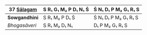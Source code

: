 | **37 [Sālagam](https://en.wikipedia.org/wiki/Salagam "Salagam")** | S R₁ G₁ M₂ P D₁ N₁ Ṡ | Ṡ N₁ D₁ P M₂ G₁ R₁ S |
| ----------------------------------------------------------------- | -------------------- | -------------------- |
| **Sowgandhini**                                                   | S R₁ M₂ P D₁ Ṡ       | Ṡ N₁ D₁ P M₂ G₁ R₁ S |
| _Bhogasāveri_                                                     | S R₁ M₂ D₁ N₁        | D₁ P M₂ G₁ R₁ S      |